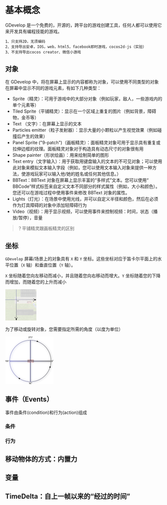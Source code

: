 # 基本概念

GDevelop 是一个免费的，开源的，跨平台的游戏创建工具，任何人都可以使用它来开发具有编程技能的游戏。

```txt
1、只支持2D，无须编码
2、支持导出安卓，IOS，web，html5，facebook即时游戏，cocos2d-js（实验）
3、不支持导出cocos creator、微信小游戏
```

## 对象

在 GDevelop 中，将在屏幕上显示的内容都称为对象，可以使用不同类型的对象在屏幕中显示不同的游戏元素，有如下几种类型：

- Sprite（精灵）：可用于游戏中的大部分对象（例如玩家，敌人，一些游戏内的单个元素等）
- Tiled Sprite（平铺精灵）：显示在一个区域上重复的图片（例如背景，障碍物，金币等）
- Text （文字）：在屏幕上显示的文本
- Particles emitter（粒子发射器）：显示大量的小颗粒以产生视觉效果（例如碰撞后产生的效果）
- Panel Sprite ("9-patch")（画板精灵）：面板精灵对象可用于显示具有重复或拉伸边框的纹理。面板精灵对象对于构造具有动态尺寸的对象很有用
- Shape painter（形状绘画）：用来绘制简单的图形
- Text entry（文字输入）：用于获取用键盘输入的文本的不可见对象；可以使用此对象来模拟文本输入字段（例如，您可以使用文本输入对象来提供一种方法，使游戏玩家可以输入他/她的姓名或任何其他信息。）
- BBText：BBText 对象在屏幕上显示丰富的“多样式”文本。您可以使用“ BBCode”样式标签来自定义文本不同部分的样式属性（例如，大小和颜色）。您还可以在游戏过程中使用事件来修改 BBText 对象的属性。
- Lights（灯光）：在场景中使用光线，并可以自定义半径和颜色，然后在必须作为灯具障碍的对象中添加轻障碍行为
- Video（视频）：用于显示视频，可以使用事件来控制视频：时间，状态（播放/暂停），音量

> ？平铺精灵跟画板精灵的区别

## 坐标

`GDevelop` 屏幕/场景上的对象具有 `X` 和 `Y` 坐标。这些坐标对应于笛卡尔平面上的水平位置（`X` 轴）和垂直位置（`Y` 轴）。

`X` 坐标随着您向左移动而减小，并且随着您向右移动而增大。`Y` 坐标随着您的下降而增加，而随着您的上升而减小

<img src="../../assets/images/gdevelop/zuobiao.png" style="zoom:50%;" />

为了移动或旋转对象，您需要指定所需的角度（以度为单位）

<img src="../../assets/images/gdevelop/jiaodu.png" style="zoom:50%;" />

## 事件（Events）

事件由条件(condition)和行为(action)组成

### 条件

### 行为

## 移动物体的方式：内置力

## 变量

## TimeDelta：自上一帧以来的“经过的时间”
